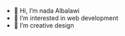 - 👋 Hi, I’m nada Albalawi
- 👀 I’m interested in web development
- 🌱 I’m creative design

<!---
nada-saad12/nada-saad12 is a ✨ special ✨ repository because its `README.md` (this file) appears on your GitHub profile.
You can click the Preview link to take a look at your changes.
--->
